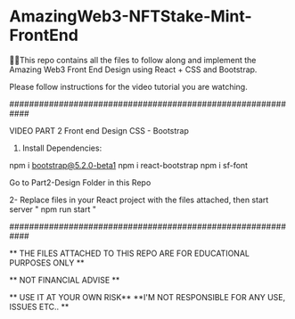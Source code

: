 # AmazingWeb3-NFTStake-Mint-FrontEnd
🤩🥳This repo contains all the files to follow along and implement the Amazing Web3 Front End Design using React + CSS and Bootstrap. 

Please follow instructions for the video tutorial you are watching.

############################################################

VIDEO PART 2 Front end Design CSS - Bootstrap
1. Install Dependencies:

npm i bootstrap@5.2.0-beta1
npm i react-bootstrap
npm i sf-font

Go to Part2-Design Folder in this Repo

2- Replace files in your React project with the files attached, then start server " npm run start "

############################################################

** THE FILES ATTACHED TO THIS REPO ARE FOR EDUCATIONAL PURPOSES ONLY **

** NOT FINANCIAL ADVISE **

** USE IT AT YOUR OWN RISK** **I'M NOT RESPONSIBLE FOR ANY USE, ISSUES ETC.. **
